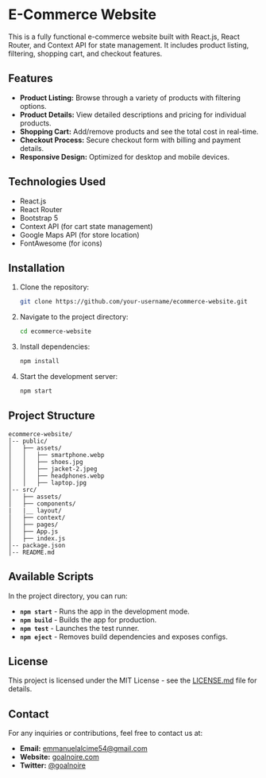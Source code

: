 # E-Commerce Website

This is a fully functional e-commerce website built with React.js, React Router, and Context API for state management. It includes product listing, filtering, shopping cart, and checkout features.

## Features

- **Product Listing:** Browse through a variety of products with filtering options.
- **Product Details:** View detailed descriptions and pricing for individual products.
- **Shopping Cart:** Add/remove products and see the total cost in real-time.
- **Checkout Process:** Secure checkout form with billing and payment details.
- **Responsive Design:** Optimized for desktop and mobile devices.

## Technologies Used

- React.js
- React Router
- Bootstrap 5
- Context API (for cart state management)
- Google Maps API (for store location)
- FontAwesome (for icons)

## Installation

1. Clone the repository:

   ```bash
   git clone https://github.com/your-username/ecommerce-website.git
   ```

2. Navigate to the project directory:

   ```bash
   cd ecommerce-website
   ```

3. Install dependencies:

   ```bash
   npm install
   ```

4. Start the development server:

   ```bash
   npm start
   ```

## Project Structure

```
ecommerce-website/
│-- public/
│   ├── assets/
│   │   ├── smartphone.webp
│   │   ├── shoes.jpg
│   │   ├── jacket-2.jpeg
│   │   ├── headphones.webp
│   │   ├── laptop.jpg
│-- src/
│   ├── assets/
│   ├── components/
|   |__ layout/
│   ├── context/
│   ├── pages/
│   ├── App.js
│   ├── index.js
│-- package.json
│-- README.md
```

## Available Scripts

In the project directory, you can run:

- **`npm start`** - Runs the app in the development mode.
- **`npm build`** - Builds the app for production.
- **`npm test`** - Launches the test runner.
- **`npm eject`** - Removes build dependencies and exposes configs.

## License

This project is licensed under the MIT License - see the [LICENSE.md](LICENSE.md) file for details.

## Contact

For any inquiries or contributions, feel free to contact us at:

- **Email:** emmanuelalcime54@gmail.com
- **Website:** [goalnoire.com](https://www.goalnoire.com)
- **Twitter:** [@goalnoire](https://twitter.com/goalnoire)
